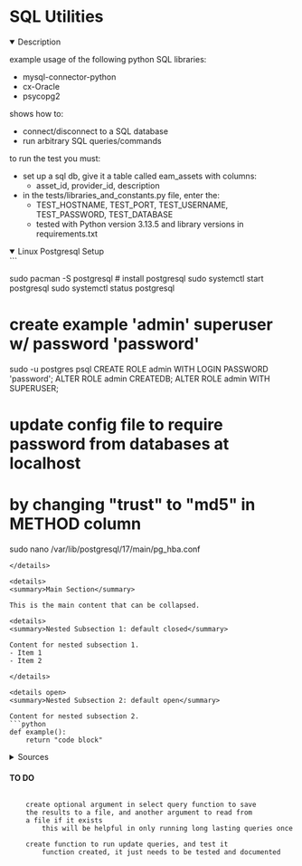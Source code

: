 # SQL Utilities


<details open>
<summary>Description</summary>

example usage of the following python SQL libraries:
 - mysql-connector-python
 - cx-Oracle
 - psycopg2

shows how to:
 - connect/disconnect to a SQL database
 - run arbitrary SQL queries/commands

to run the test you must:
 - set up a sql db, give it a table called eam_assets with columns:
    - asset_id, provider_id, description
 - in the tests/libraries_and_constants.py file, enter the:
    - TEST_HOSTNAME, TEST_PORT, TEST_USERNAME, TEST_PASSWORD, TEST_DATABASE
    - tested with Python version 3.13.5 and library versions in requirements.txt

</details>

<details open>
<summary> Linux Postgresql Setup </summary>
```

sudo pacman -S postgresql # install postgresql
sudo systemctl start postgresql
sudo systemctl status postgresql

# create example 'admin' superuser w/ password 'password'
sudo -u postgres psql
    CREATE ROLE admin WITH LOGIN PASSWORD 'password';
    ALTER ROLE admin CREATEDB;
    ALTER ROLE admin WITH SUPERUSER;

# update config file to require password from databases at localhost
# by changing "trust" to "md5" in METHOD column
sudo nano /var/lib/postgresql/17/main/pg_hba.conf

```
</details>

<details>
<summary>Main Section</summary>

This is the main content that can be collapsed.

<details>
<summary>Nested Subsection 1: default closed</summary>

Content for nested subsection 1.
- Item 1
- Item 2

</details>

<details open>
<summary>Nested Subsection 2: default open</summary>

Content for nested subsection 2.
```python
def example():
    return "code block"
```
</details>

<details>
<summary>Sources</summary>

MySQL Connector/Python Docs
https://github.com/mysql/mysql-connector-python

Oracle Database Connection in Python
 - cx_Oracle lib requires Oracle Client libraries
    - download the Basic one
       - https://www.oracle.com/database/technologies/instant-client.html
 - and add it to your path:
    - C:\oracle\instantclient_19_10
 - https://cx-oracle.readthedocs.io/en/latest/user_guide/installation.html
https://www.geeksforgeeks.org/oracle-database-connection-in-python/

PostgreSQL Connector
https://pypi.org/project/psycopg2/

</details>

#### TO DO
```
	
	create optional argument in select query function to save
	the results to a file, and another argument to read from
	a file if it exists
		this will be helpful in only running long lasting queries once

	create function to run update queries, and test it
		function created, it just needs to be tested and documented

```
